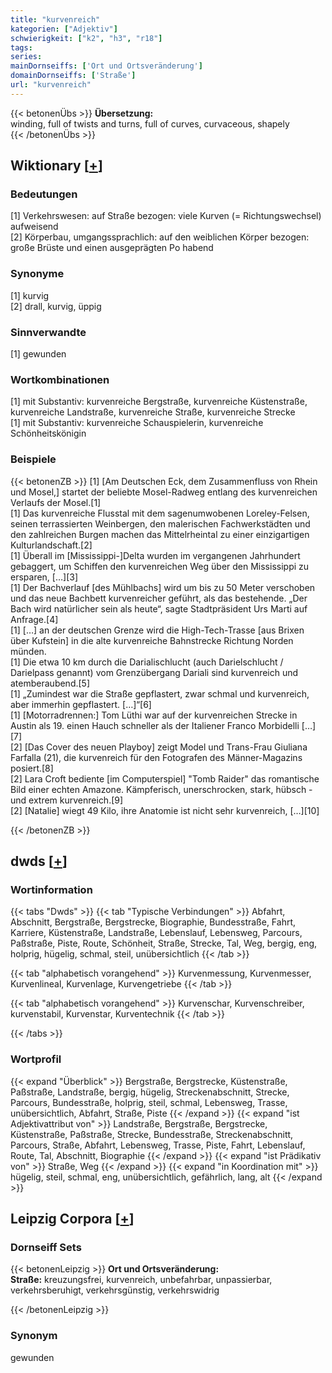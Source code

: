 ```yaml
---
title: "kurvenreich"
kategorien: ["Adjektiv"]
schwierigkeit: ["k2", "h3", "r18"]
tags:
series:
mainDornseiffs: ['Ort und Ortsveränderung']
domainDornseiffs: ['Straße']
url: "kurvenreich"
---
```


{{< betonenÜbs >}}
**Übersetzung:**  
winding, full of twists and turns, full of curves, curvaceous, shapely  
{{< /betonenÜbs >}}

## Wiktionary [[+](https://de.wiktionary.org/wiki/kurvenreich)]

### Bedeutungen
[1] Verkehrswesen: auf Straße bezogen: viele Kurven (= Richtungswechsel) aufweisend  
[2] Körperbau, umgangssprachlich: auf den weiblichen Körper bezogen: große Brüste und einen ausgeprägten Po habend  

### Synonyme
[1] kurvig  
[2] drall, kurvig, üppig  

### Sinnverwandte
[1] gewunden  

### Wortkombinationen
[1] mit Substantiv: kurvenreiche Bergstraße, kurvenreiche Küstenstraße, kurvenreiche Landstraße, kurvenreiche Straße, kurvenreiche Strecke  
[1] mit Substantiv: kurvenreiche Schauspielerin, kurvenreiche Schönheitskönigin  

### Beispiele
{{< betonenZB >}}
[1] [Am Deutschen Eck, dem Zusammenfluss von Rhein und Mosel,] startet der beliebte Mosel-Radweg entlang des kurvenreichen Verlaufs der Mosel.[1]  
[1] Das kurvenreiche Flusstal mit dem sagenumwobenen Loreley-Felsen, seinen terrassierten Weinbergen, den malerischen Fachwerkstädten und den zahlreichen Burgen machen das Mittelrheintal zu einer einzigartigen Kulturlandschaft.[2]  
[1] Überall im [Mississippi-]Delta wurden im vergangenen Jahrhundert gebaggert, um Schiffen den kurvenreichen Weg über den Mississippi zu ersparen, […][3]  
[1] Der Bachverlauf [des Mühlbachs] wird um bis zu 50 Meter verschoben und das neue Bachbett kurvenreicher geführt, als das bestehende. „Der Bach wird natürlicher sein als heute“, sagte Stadtpräsident Urs Marti auf Anfrage.[4]  
[1] […] an der deutschen Grenze wird die High-Tech-Trasse [aus Brixen über Kufstein] in die alte kurvenreiche Bahnstrecke Richtung Norden münden.  
[1] Die etwa 10 km durch die Darialischlucht (auch Darielschlucht / Darielpass genannt) vom Grenzübergang Dariali sind kurvenreich und atemberaubend.[5]  
[1] „Zumindest war die Straße gepflastert, zwar schmal und kurvenreich, aber immerhin gepflastert. […]“[6]  
[1] [Motorradrennen:] Tom Lüthi war auf der kurvenreichen Strecke in Austin als 19. einen Hauch schneller als der Italiener Franco Morbidelli […][7]  
[2] [Das Cover des neuen Playboy] zeigt Model und Trans-Frau Giuliana Farfalla (21), die kurvenreich für den Fotografen des Männer-Magazins posiert.[8]  
[2] Lara Croft bediente [im Computerspiel] "Tomb Raider" das romantische Bild einer echten Amazone. Kämpferisch, unerschrocken, stark, hübsch - und extrem kurvenreich.[9]  
[2] [Natalie] wiegt 49 Kilo, ihre Anatomie ist nicht sehr kurvenreich, […][10]  

{{< /betonenZB >}}


## dwds [[+](https://www.dwds.de/wb/kurvenreich)]

### Wortinformation
{{< tabs "Dwds" >}}
{{< tab "Typische Verbindungen" >}}
Abfahrt, Abschnitt, Bergstraße, Bergstrecke, Biographie, Bundesstraße, Fahrt, Karriere, Küstenstraße, Landstraße, Lebenslauf, Lebensweg, Parcours, Paßstraße, Piste, Route, Schönheit, Straße, Strecke, Tal, Weg, bergig, eng, holprig, hügelig, schmal, steil, unübersichtlich
{{< /tab >}}

{{< tab "alphabetisch vorangehend" >}}
Kurvenmessung, Kurvenmesser, Kurvenlineal, Kurvenlage, Kurvengetriebe
{{< /tab >}}

{{< tab "alphabetisch vorangehend" >}}
Kurvenschar, Kurvenschreiber, kurvenstabil, Kurvenstar, Kurventechnik
{{< /tab >}}

{{< /tabs >}}

### Wortprofil
{{< expand "Überblick" >}} Bergstraße, Bergstrecke, Küstenstraße, Paßstraße, Landstraße, bergig, hügelig, Streckenabschnitt, Strecke, Parcours, Bundesstraße, holprig, steil, schmal, Lebensweg, Trasse, unübersichtlich, Abfahrt, Straße, Piste {{< /expand >}}
{{< expand "ist Adjektivattribut von" >}} Landstraße, Bergstraße, Bergstrecke, Küstenstraße, Paßstraße, Strecke, Bundesstraße, Streckenabschnitt, Parcours, Straße, Abfahrt, Lebensweg, Trasse, Piste, Fahrt, Lebenslauf, Route, Tal, Abschnitt, Biographie {{< /expand >}}
{{< expand "ist Prädikativ von" >}} Straße, Weg {{< /expand >}}
{{< expand "in Koordination mit" >}} hügelig, steil, schmal, eng, unübersichtlich, gefährlich, lang, alt {{< /expand >}}

## Leipzig Corpora [[+](https://corpora.uni-leipzig.de/en/res?word=kurvenreich&corpusId=deu_newscrawl-public_2018)]

### Dornseiff Sets
{{< betonenLeipzig >}}
**Ort und Ortsveränderung:**  
**Straße:** kreuzungsfrei, kurvenreich, unbefahrbar, unpassierbar, verkehrsberuhigt, verkehrsgünstig, verkehrswidrig  

{{< /betonenLeipzig >}}

### Synonym
gewunden

